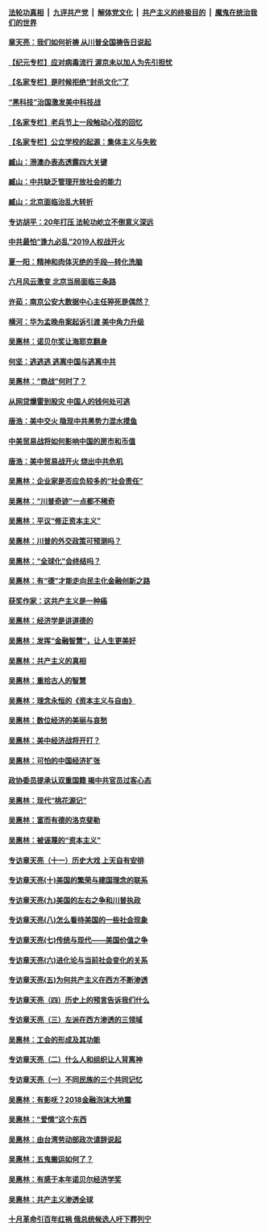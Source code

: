 ####  [法轮功真相](../../../../basic/blob/master/README.md?t=07030431) &nbsp;|&nbsp; [九评共产党](../../../../9ping.md/blob/master/README.md?t=07030431) &nbsp;|&nbsp; [解体党文化](../../../../jtdwh.md/blob/master/README.md?t=07030431)  &nbsp;|&nbsp; [共产主义的终极目的](../../../../gczydzjmd.md/blob/master/README.md?t=07030431) &nbsp;|&nbsp; [魔鬼在统治我们的世界](../../../../mgztzwmdsj.md/blob/master/README.md?t=07030431) 

#### [章天亮：我们如何祈祷 从川普全国祷告日说起](../pages/nsc423/n11944627.md?t=07030431) 

#### [【纪元专栏】应对病毒流行 渥京未以加人为先引担忧](../pages/nsc423/n11875714.md?t=07030431) 

#### [【名家专栏】是时候拒绝“封杀文化”了](../pages/nsc423/n11814093.md?t=07030431) 

#### [“黑科技”治国激发美中科技战](../pages/nsc423/n11638056.md?t=07030431) 

#### [【名家专栏】老兵节上一段触动心弦的回忆](../pages/nsc423/n11646016.md?t=07030431) 

#### [【名家专栏】公立学校的起源：集体主义与失败](../pages/nsc423/n11601833.md?t=07030431) 

#### [臧山：港澳办表态透露四大关键](../pages/nsc423/n11421628.md?t=07030431) 

#### [臧山：中共缺乏管理开放社会的能力](../pages/nsc423/n11407457.md?t=07030431) 

#### [臧山：北京面临治乱大转折](../pages/nsc423/n11406895.md?t=07030431) 

#### [专访胡平：20年打压 法轮功屹立不倒意义深远](../pages/nsc423/n11398800.md?t=07030431) 

#### [中共最怕“逢九必乱”2019人权战开火](../pages/nsc423/n11385248.md?t=07030431) 

#### [夏一阳：精神和肉体灭绝的手段—转化洗脑](../pages/nsc423/n11368250.md?t=07030431) 

#### [六月风云激变 北京当局面临三条路](../pages/nsc423/n11313668.md?t=07030431) 

#### [许茹：南京公安大数据中心主任猝死是偶然？](../pages/nsc423/n11064744.md?t=07030431) 

#### [横河：华为孟晚舟案起诉引渡 美中角力升级](../pages/nsc423/n11027230.md?t=07030431) 

#### [吴惠林：诺贝尔奖让海耶克翻身](../pages/nsc423/n10890049.md?t=07030431) 

#### [何坚：逃逃逃 逃离中国与逃离中共](../pages/nsc423/n10592891.md?t=07030431) 

#### [吴惠林：“商战”何时了？](../pages/nsc423/n10573558.md?t=07030431) 

#### [从网贷爆雷到股灾 中国人的钱何处可逃](../pages/nsc423/n10572800.md?t=07030431) 

#### [唐浩：美中交火 隐现中共黑势力混水摸鱼](../pages/nsc423/n10544040.md?t=07030431) 

#### [中美贸易战将如何影响中国的房市和币值](../pages/nsc423/n10543697.md?t=07030431) 

#### [唐浩：美中贸易战开火 烧出中共危机](../pages/nsc423/n10540126.md?t=07030431) 

#### [吴惠林：企业家是否应负较多的“社会责任”](../pages/nsc423/n10535022.md?t=07030431) 

#### [吴惠林：“川普奇迹”一点都不稀奇](../pages/nsc423/n10512808.md?t=07030431) 

#### [吴惠林：平议“修正资本主义”](../pages/nsc423/n10495724.md?t=07030431) 

#### [吴惠林：川普的外交政策可预测吗？](../pages/nsc423/n10462387.md?t=07030431) 

#### [吴惠林：“全球化”会终结吗？](../pages/nsc423/n10452838.md?t=07030431) 

#### [吴惠林：有“德”才能走向民主化金融创新之路](../pages/nsc423/n10432292.md?t=07030431) 

#### [获奖作家：这共产主义是一种癌](../pages/nsc423/n10431541.md?t=07030431) 

#### [吴惠林：经济学是讲道德的](../pages/nsc423/n10398014.md?t=07030431) 

#### [吴惠林：发挥“金融智慧”，让人生更美好](../pages/nsc423/n10375019.md?t=07030431) 

#### [吴惠林：共产主义的真相](../pages/nsc423/n10351394.md?t=07030431) 

#### [吴惠林：重拾古人的智慧](../pages/nsc423/n10337691.md?t=07030431) 

#### [吴惠林：理念永恒的《资本主义与自由》](../pages/nsc423/n10316274.md?t=07030431) 

#### [吴惠林：数位经济的美丽与哀愁](../pages/nsc423/n10292946.md?t=07030431) 

#### [吴惠林：美中经济战将开打？](../pages/nsc423/n10258825.md?t=07030431) 

#### [吴惠林：可怕的中国经济扩张](../pages/nsc423/n10219147.md?t=07030431) 

#### [政协委员提承认双重国籍 揭中共官员过客心态](../pages/nsc423/n10208809.md?t=07030431) 

#### [吴惠林：现代“桃花源记”](../pages/nsc423/n10185234.md?t=07030431) 

#### [吴惠林：富而有德的洛克斐勒](../pages/nsc423/n10142264.md?t=07030431) 

#### [吴惠林：被诬蔑的“资本主义”](../pages/nsc423/n10124816.md?t=07030431) 

#### [专访章天亮（十一）历史大戏 上天自有安排](../pages/nsc423/n10094905.md?t=07030431) 

#### [专访章天亮(十)美国的繁荣与建国理念的联系](../pages/nsc423/n10094899.md?t=07030431) 

#### [专访章天亮(九)美国的左右之争和川普执政](../pages/nsc423/n10094889.md?t=07030431) 

#### [专访章天亮(八)怎么看待美国的一些社会现象](../pages/nsc423/n10094857.md?t=07030431) 

#### [专访章天亮(七)传统与现代——美国价值之争](../pages/nsc423/n10093140.md?t=07030431) 

#### [专访章天亮(六)进化论与当前社会变化的关系](../pages/nsc423/n10092036.md?t=07030431) 

#### [专访章天亮(五)为何共产主义在西方不断渗透](../pages/nsc423/n10083620.md?t=07030431) 

#### [专访章天亮（四）历史上的预言告诉我们什么](../pages/nsc423/n10083606.md?t=07030431) 

#### [专访章天亮（三）左派在西方渗透的三领域](../pages/nsc423/n10081115.md?t=07030431) 

#### [吴惠林：工会的形成及其功能](../pages/nsc423/n10080633.md?t=07030431) 

#### [专访章天亮（二）什么人和组织让人背离神](../pages/nsc423/n10076637.md?t=07030431) 

#### [专访章天亮（一）不同民族的三个共同记忆](../pages/nsc423/n10074188.md?t=07030431) 

#### [吴惠林：有影呒？2018金融泡沫大地震](../pages/nsc423/n10040534.md?t=07030431) 

#### [吴惠林：“爱情”这个东西](../pages/nsc423/n10019423.md?t=07030431) 

#### [吴惠林：由台湾劳动部政次请辞说起](../pages/nsc423/n9979679.md?t=07030431) 

#### [吴惠林：五鬼搬运如何了？](../pages/nsc423/n9925338.md?t=07030431) 

#### [吴惠林：有感于本年诺贝尔经济学奖](../pages/nsc423/n9871883.md?t=07030431) 

#### [吴惠林：共产主义渗透全球](../pages/nsc423/n9812748.md?t=07030431) 

#### [十月革命引百年红祸 俄总统候选人吁下葬列宁](../pages/nsc423/n9810182.md?t=07030431) 

